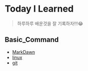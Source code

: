 # Today I Learned

> 하루하루 배운것을 잘 기록하자!!!:joy:

## Basic_Command
- [MarkDawn](MarkDown/markdown.md)
- [linux](linux/command.md)
- [git](git/baisc-command.md)

